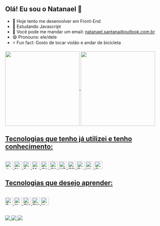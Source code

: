 ## Olá! Eu sou o Natanael 👋

- 🔭 Hoje tento me desenvolver em Front-End
- 🌱 Estudando Javascript
- 👯 Você pode me mandar um email: natanael.santana@outlook.com.br
- 😄 Pronouns: ele/dele
- ⚡ Fun fact: Gosto de tocar violão e andar de bicicleta 


<div>
<a href="https://github.com/natanaelsantana">
<img align="center" height="240cm" src="https://github-readme-stats.vercel.app/api?username=natanaelsantana&count_private=true&show_icons=true&theme=synthwave">
<img align="center" height="240cm" src="https://github-readme-stats.vercel.app/api/top-langs/?username=natanaelsantana&theme=synthwave">
</div>

<h2>Tecnologias que tenho já utilizei e tenho conhecimento: </h2>
<div style="display: inline:block"><br>
  <img src="https://img.shields.io/badge/JavaScript-F7DF1E?logo=javascript&logoColor=282C34" alt="JavaScript logo" title="JavaScript" height="25" />
<img src="https://img.shields.io/badge/Node.js-339933?logo=node.js&logoColor=white" alt="Node.js logo" title="Node.js" height="25" />
<img src="https://img.shields.io/badge/Express.js-61DAFB?logo=express&logoColor=404D59" alt="Express.js logo" title="Express.js" height="25" />
<img src="https://img.shields.io/badge/MongoDB-47A248?logo=mongodb&logoColor=white" alt="MongoDB logo" title="MongoDB" height="25" />
<img src="https://img.shields.io/badge/Git-F05033?logo=git&logoColor=white" alt="Git logo" title="Git" height="25" />
<img src="https://img.shields.io/badge/GitHub-181717?logo=github&logoColor=white" alt="GitHub logo" title="GitHub" height="25" />
<img src="https://img.shields.io/badge/HTML5-E34F26?logo=html5&logoColor=282C34" alt="HTML5 logo" title="HTML5" height="25" />
<img src="https://img.shields.io/badge/CSS3-1572B6?logo=css3&logoColor=282C34" alt="CSS3 logo" title="CSS3" height="25" />
<img src="https://img.shields.io/badge/React-61DAFB?logo=react&logoColor=282C34" alt="React logo" title="React" height="25" />
<img src="https://img.shields.io/badge/VS%20Code-007ACC?logo=visual-studio-code&logoColor=282C34" alt="Visual Studio Code logo" title="Visual Studio Code" height="25" />
<img src="https://img.shields.io/badge/Docker-2496ED?logo=docker&logoColor=white" alt="Docker logo" title="Docker" height="25" />
</div>


<h2>Tecnologias que desejo aprender: </h2>
<div style="display: inline:block"><br>
<img src="https://img.shields.io/badge/TypeScript-3178C6?logo=typescript&logoColor=282C34" alt="TypeScript logo" title="TypeScript" height="25" />
<img src="https://img.shields.io/badge/Kubernetes-326CE5?logo=kubernetes&logoColor=white&logoWidth=20" alt="Kubernetes logo" title="Kubernetes" height="25" />
<img src="https://img.shields.io/badge/PHP-007396?logo=php&logoColor=white" alt="PHP logo" title="PHP" height="25" />
<img src="https://img.shields.io/badge/Laravel-007396?logo=laravel&logoColor=white" alt="PHP logo" title="PHP" height="25" />
<img src="https://img.shields.io/badge/Vue.js-339933" alt="Vue" title="Vue" height="25" />


</div>

  
##
  
<div> 

<a href= "https://www.instagram.com/natanael.lsantana/" target="_blank"><img src="https://img.shields.io/badge/Instagram-E4405F?style=for-the-badge&logo=instagram&logoColor=white">
<a href= "https://www.linkedin.com/in/natanael-lima-santana-03b157259/" target="_blank"><img src="https://img.shields.io/badge/LinkedIn-0077B5?style=for-the-badge&logo=linkedin&logoColor=white">
<a href= "mailto:natanael.santana@outlook.com.br" target="_blank"><img src="https://img.shields.io/badge/Microsoft_Outlook-0078D4?style=for-the-badge&logo=microsoft-outlook&logoColor=white">

</div>

